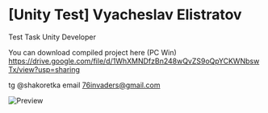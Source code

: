 # [Unity Test] Vyacheslav Elistratov

Test Task Unity Developer

You can download compiled project here (PC Win)
https://drive.google.com/file/d/1WhXMNDfzBn248wQvZS9oQpYCKWNbswTx/view?usp=sharing

tg @shakoretka
email 76invaders@gmail.com

![Preview](https://user-images.githubusercontent.com/46295079/208202613-575be852-f728-4e4c-887e-bd473e03ca91.png)
